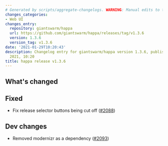 ```yaml
---
# Generated by scripts/aggregate-changelogs. WARNING: Manual edits to this files will be overwritten.
changes_categories:
- Web UI
changes_entry:
  repository: giantswarm/happa
  url: https://github.com/giantswarm/happa/releases/tag/v1.3.6
  version: 1.3.6
  version_tag: v1.3.6
date: '2021-01-29T10:20:43'
description: Changelog entry for giantswarm/happa version 1.3.6, published on 29 January
  2021, 10:20
title: happa release v1.3.6
---
```


## What's changed

## Fixed

- Fix release selector buttons being cut off ([#2088](https://github.com/giantswarm/happa/pull/2088))

## Dev changes

- Removed modernizr as a dependency ([#2093](https://github.com/giantswarm/happa/pull/2093))
